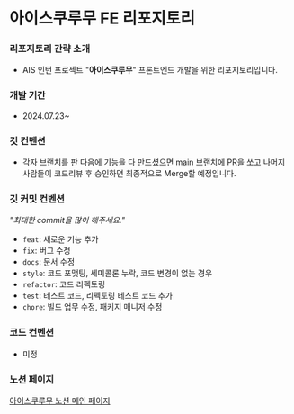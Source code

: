 # 아이스쿠루무 FE 리포지토리

### 리포지토리 간략 소개

- AIS 인턴 프로젝트 "**아이스쿠루무**" 프론트엔드 개발을 위한 리포지토리입니다.

### 개발 기간

- 2024.07.23~

### 깃 컨벤션

- 각자 브랜치를 판 다음에 기능을 다 만드셨으면 main 브랜치에 PR을 쏘고 나머지 사람들이 코드리뷰 후 승인하면 최종적으로 Merge할 예정입니다.

### 깃 커밋 컨벤션

*"최대한 commit을 많이 해주세요."*

- `feat`: 새로운 기능 추가
- `fix`: 버그 수정
- `docs`: 문서 수정
- `style`: 코드 포맷팅, 세미콜론 누락, 코드 변경이 없는 경우
- `refactor`: 코드 리펙토링
- `test`: 테스트 코드, 리펙토링 테스트 코드 추가
- `chore`: 빌드 업무 수정, 패키지 매니저 수정

### 코드 컨벤션

- 미정

### 노션 페이지

[아이스쿠루무 노션 메인 페이지](https://www.notion.so/cdc684bf4b314eb39b3fb8a3a161701c?pvs=4)